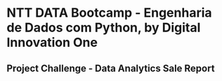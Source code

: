 # NTT DATA Bootcamp - Engenharia de Dados com Python, by Digital Innovation One

## Project Challenge - Data Analytics Sale Report
